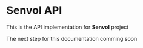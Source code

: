 # Senvol API
This is the API implementation for **Senvol** project

The next step for this documentation comming soon